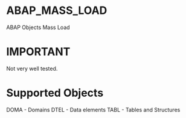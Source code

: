 # ABAP_MASS_LOAD
ABAP Objects Mass Load

# IMPORTANT
Not very well tested.

# Supported Objects
DOMA - Domains 
DTEL - Data elements
TABL - Tables and Structures
